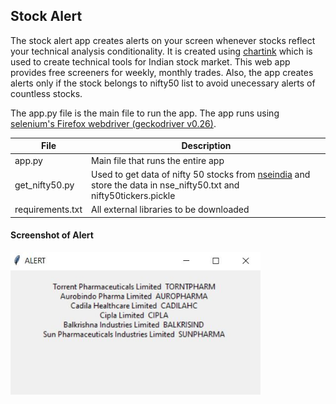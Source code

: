 ## Stock Alert

The stock alert app creates alerts on your  screen whenever stocks reflect your technical analysis conditionality. It is created using [chartink](https://chartink.com) which is used to create technical tools for Indian stock market. This web app provides free screeners for weekly, monthly trades. Also, the app creates alerts only if the stock belongs to nifty50 list to avoid unecessary alerts of countless stocks.

The app.py file is the main file to run the app. The app runs using [selenium's Firefox webdriver (geckodriver v0.26)](https://github.com/mozilla/geckodriver/releases/tag/v0.26.0).

|File|Description|
|----|-----------|
|app.py|Main file that runs the entire app|
|get_nifty50.py|Used to get data of nifty 50 stocks from [nseindia](https://www1.nseindia.com/products/content/derivatives/equities/fo_underlying_home.htm) and store the data in nse_nifty50.txt and nifty50tickers.pickle |
|requirements.txt| All external libraries to be downloaded|

#### Screenshot of Alert
<img src="https://github.com/AshishOhri/stock-alert/blob/master/capture.JPG" width="400px">
